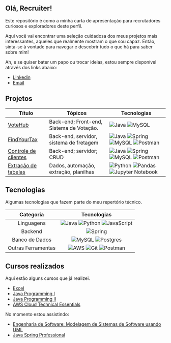 ## Olá, Recruiter!
Este repositório é como a minha carta de apresentação para recrutadores curiosos e exploradores deste perfil.

Aqui você vai encontrar uma seleção cuidadosa dos meus projetos mais interessantes, aqueles que realmente mostram o que sou capaz. Então, sinta-se à vontade para navegar e descobrir tudo o que há para saber sobre mim!

Ah, e se quiser bater um papo ou trocar ideias, estou sempre disponível através dos links abaixo:

- [Linkedin](https://www.linkedin.com/in/kaiovsb)
- [Email](mailto:kaiovsbarbosa@gmail.com)

## Projetos
| Título | Tópicos | Tecnologias |
|--|---------------------------------------------------|--|
|[VoteHub](https://github.com/kvsbarbosa/votehub) | Back-end; Front-end, Sistema de Votação. | ![Java](https://img.shields.io/badge/java-%23ED8B00.svg?style=for-the-badge&logo=openjdk&logoColor=white) ![MySQL](https://img.shields.io/badge/mysql-%2300f.svg?style=for-the-badge&logo=mysql&logoColor=white) |
| [FindYourTax](https://github.com/kvsbarbosa/findYourTax) | Back-end, servidor, sistema de fretagem | ![Java](https://img.shields.io/badge/java-%23ED8B00.svg?style=for-the-badge&logo=openjdk&logoColor=white) ![Spring](https://img.shields.io/badge/spring-%236DB33F.svg?style=for-the-badge&logo=spring&logoColor=white) ![MySQL](https://img.shields.io/badge/mysql-%2300f.svg?style=for-the-badge&logo=mysql&logoColor=white) ![Postman](https://img.shields.io/badge/Postman-FF6C37?style=for-the-badge&logo=postman&logoColor=white) |
| [Controle de clientes](https://github.com/kvsbarbosa/clients-challenge) | Back-end; servidor; CRUD | ![Java](https://img.shields.io/badge/java-%23ED8B00.svg?style=for-the-badge&logo=openjdk&logoColor=white) ![Spring](https://img.shields.io/badge/spring-%236DB33F.svg?style=for-the-badge&logo=spring&logoColor=white) ![MySQL](https://img.shields.io/badge/mysql-%2300f.svg?style=for-the-badge&logo=mysql&logoColor=white) ![Postman](https://img.shields.io/badge/Postman-FF6C37?style=for-the-badge&logo=postman&logoColor=white) |
 | [Extração de tabelas](https://github.com/kvsbarbosa/table-extraction)| Dados, automação, extração, planilhas | ![Python](https://img.shields.io/badge/python-3670A0?style=for-the-badge&logo=python&logoColor=ffdd54) ![Pandas](https://img.shields.io/badge/pandas-%23150458.svg?style=for-the-badge&logo=pandas&logoColor=white) ![Jupyter Notebook](https://img.shields.io/badge/jupyter-%23FA0F00.svg?style=for-the-badge&logo=jupyter&logoColor=white) |

## Tecnologias

Algumas tecnologias que fazem parte do meu repertório técnico.
<br>

|   Categoria  |            Tecnologias             |
|:------------:|:----------------------------------:|
|   Linguagens  | ![Java](https://img.shields.io/badge/java-%23ED8B00.svg?style=for-the-badge&logo=openjdk&logoColor=white) ![Python](https://img.shields.io/badge/python-3670A0?style=for-the-badge&logo=python&logoColor=ffdd54) ![JavaScript](https://img.shields.io/badge/javascript-%23323330.svg?style=for-the-badge&logo=javascript&logoColor=%23F7DF1E) 
|   Backend   | ![Spring](https://img.shields.io/badge/spring-%236DB33F.svg?style=for-the-badge&logo=spring&logoColor=white) |
|   Banco de Dados    | ![MySQL](https://img.shields.io/badge/mysql-%2300f.svg?style=for-the-badge&logo=mysql&logoColor=white) ![Postgres](https://img.shields.io/badge/postgres-%23316192.svg?style=for-the-badge&logo=postgresql&logoColor=white)
| Outras Ferramentas | ![AWS](https://img.shields.io/badge/AWS-%23FF9900.svg?style=for-the-badge&logo=amazon-aws&logoColor=white) ![Git](https://img.shields.io/badge/git-%23F05033.svg?style=for-the-badge&logo=git&logoColor=white) ![Postman](https://img.shields.io/badge/Postman-FF6C37?style=for-the-badge&logo=postman&logoColor=white) |
 
## Cursos realizados

Aqui estão alguns cursos que já realizei.

- [Excel](https://www.ev.org.br/trilhas-de-conhecimento/excel-2016-do-basico-ao-avancado)
- [Java Programming I](https://java-programming.mooc.fi/)
- [Java Programming II](https://java-programming.mooc.fi/)
- [AWS Cloud Technical Essentials](https://www.coursera.org/learn/aws-cloud-technical-essentials)

No momento estou assistindo:

- [Engenharia de Software: Modelagem de Sistemas de Software usando UML](https://www.coursera.org/learn/software-engineering-modeling-software-systems-using-uml)
- [Java Spring Professional](https://devsuperior.com.br/curso-java-spring-professional)


